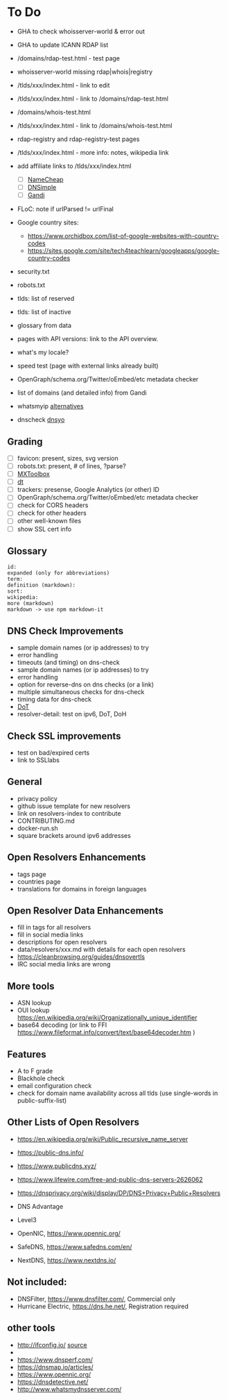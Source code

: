 # To Do

* GHA to check whoisserver-world & error out
* GHA to update ICANN RDAP list
* /domains/rdap-test.html - test page
* whoisserver-world missing rdap|whois|registry
* /tlds/xxx/index.html - link to edit
* /tlds/xxx/index.html - link to /domains/rdap-test.html
* /domains/whois-test.html
* /tlds/xxx/index.html - link to /domains/whois-test.html
* rdap-registry and rdap-registry-test pages
* /tlds/xxx/index.html - more info: notes, wikipedia link


* add affiliate links to /tlds/xxx/index.html
  - [ ] [NameCheap](https://www.namecheap.com/support/api/methods/users/get-pricing/)
  - [ ] [DNSimple](https://blog.dnsimple.com/2021/04/api-v2-price-endpoints/)
  - [ ] [Gandi](https://api.gandi.net/docs/domains/)

* FLoC: note if urlParsed != urlFinal

* Google country sites:
  - https://www.orchidbox.com/list-of-google-websites-with-country-codes
  - https://sites.google.com/site/tech4teachlearn/googleapps/google-country-codes

* security.txt
* robots.txt

* tlds: list of reserved
* tlds: list of inactive
* glossary from data
* pages with API versions: link to the API overview.
* what's my locale?
* speed test (page with external links already built)
* OpenGraph/schema.org/Twitter/oEmbed/etc metadata checker
* list of domains (and detailed info) from Gandi
* whatsmyip [alternatives](https://dev.to/adityathebe/a-handy-way-to-know-your-public-ip-address-with-dns-servers-4nmn)
* dnscheck [dnsyo](https://github.com/YoSmudge/dnsyo)

## Grading

* [ ] favicon: present, sizes, svg version
* [ ] robots.txt: present, # of lines, ?parse?
* [ ] [MXToolbox](https://mxtoolbox.com/diagnostic.aspx)
* [ ] [dt](https://github.com/42wim/dt/issues/1)
* [ ] trackers: presense, Google Analytics (or other) ID
* [ ] OpenGraph/schema.org/Twitter/oEmbed/etc metadata checker
* [ ] check for CORS headers
* [ ] check for other headers
* [ ] other well-known files
* [ ] show SSL cert info

## Glossary

```plain
id:
expanded (only for abbreviations)
term:
definition (markdown):
sort:
wikipedia:
more (markdown)
markdown -> use npm markdown-it
```

## DNS Check Improvements

* sample domain names (or ip addresses) to try
* error handling
* timeouts (and timing) on dns-check
* sample domain names (or ip addresses) to try
* error handling
* option for reverse-dns on dns checks (or a link)
* multiple simultaneous checks for dns-check
* timing data for dns-check
* [DoT](https://www.npmjs.com/package/dns-over-tls)
* resolver-detail: test on ipv6, DoT, DoH

## Check SSL improvements

* test on bad/expired certs
* link to SSLlabs

## General

* privacy policy
* github issue template for new resolvers
* link on resolvers-index to contribute
* CONTRIBUTING.md
* docker-run.sh
* square brackets around ipv6 addresses

## Open Resolvers Enhancements

* tags page
* countries page
* translations for domains in foreign languages

## Open Resolver Data Enhancements

* fill in tags for all resolvers
* fill in social media links
* descriptions for open resolvers
* data/resolvers/xxx.md with details for each open resolvers
* https://cleanbrowsing.org/guides/dnsovertls
* IRC social media links are wrong

## More tools

* ASN lookup
* OUI lookup https://en.wikipedia.org/wiki/Organizationally_unique_identifier
* base64 decoding (or link to FFI https://www.fileformat.info/convert/text/base64decoder.htm
)

## Features

* A to F grade
* Blackhole check
* email configuration check
* check for domain name availability across all tlds (use single-words in public-suffix-list)

## Other Lists of Open Resolvers

* https://en.wikipedia.org/wiki/Public_recursive_name_server
* https://public-dns.info/
* https://www.publicdns.xyz/
* https://www.lifewire.com/free-and-public-dns-servers-2626062
* https://dnsprivacy.org/wiki/display/DP/DNS+Privacy+Public+Resolvers

* DNS Advantage
* Level3
* OpenNIC, https://www.opennic.org/
* SafeDNS, https://www.safedns.com/en/
* NextDNS, https://www.nextdns.io/

## Not included:

* DNSFilter, https://www.dnsfilter.com/, Commercial only
* Hurricane Electric, https://dns.he.net/, Registration required


## other tools

* http://ifconfig.io/ [source](https://github.com/georgyo/ifconfig.io)
*
* https://www.dnsperf.com/
* https://dnsmap.io/articles/
* https://www.opennic.org/
* https://dnsdetective.net/
* http://www.whatsmydnsserver.com/
